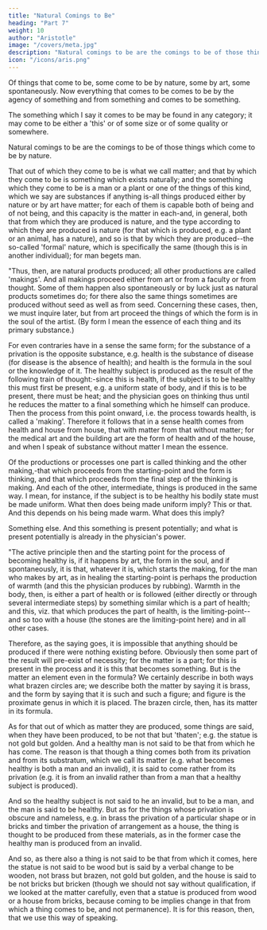 ```yaml
---
title: "Natural Comings to Be"
heading: "Part 7"
weight: 10
author: "Aristotle"
image: "/covers/meta.jpg"
description: "Natural comings to be are the comings to be of those things which come to be by nature"
icon: "/icons/aris.png"
---
```




Of things that come to be, some come to be by nature, some by art, some spontaneously. Now everything that comes to be comes to be by the agency of something and from something and comes to be something.

The something which I say it comes to be may be found in any category; it may come to be either a 'this' or of some size or of some quality or somewhere.

Natural comings to be are the comings to be of those things which come to be by nature. 

That out of which they come to be is what we call matter; and that by which they come to be is something which exists naturally; and the something which they come to be is a man or a plant or one of the things of this kind, which we say are substances if anything is-all things produced either by nature or by art have matter; for each of them is capable both of being and of not being, and this capacity is the matter in each-and, in general, both that from which they are produced is nature, and the type according to which they are produced is nature (for that which is produced, e.g. a plant or an animal, has a nature), and so is that by which they are produced--the so-called 'formal' nature, which is specifically the same (though this is in another individual); for man begets man.

"Thus, then, are natural products produced; all other productions are called 'makings'. And all makings proceed either from art or from a faculty or from thought. Some of them happen also spontaneously or by luck just as natural products sometimes do; for there also the same things sometimes are produced without seed as well as from seed. Concerning these cases, then, we must inquire later, but from art proceed the things of which the form is in the soul of the artist. (By form I mean the essence of each thing and its primary substance.) 

For even contraries have in a sense the same form; for the substance of a privation is the opposite substance, e.g. health is the substance of disease (for disease is the absence of health); and health is the formula in the soul or the knowledge of it. The healthy subject is produced as the result of the following train of thought:-since this is health, if the subject is to be healthy this must first be present, e.g. a uniform state of body, and if this is to be present, there must be heat; and the physician goes on thinking thus until he reduces the matter to a final something which he himself can produce. Then the process from this point onward, i.e. the process towards health, is called a 'making'. Therefore it follows that in a sense health comes from health and house from house, that with matter from that without matter; for the medical art and the building art are the form of health and of the house, and when I speak of substance without matter I mean the essence.

Of the productions or processes one part is called thinking and the other making,-that which proceeds from the starting-point and the form is thinking, and that which proceeds from the final step of the thinking is making. And each of the other, intermediate, things is produced in the same way. I mean, for instance, if the subject is to be healthy his bodily state must be made uniform. What then does being made uniform imply? This or that. And this depends on his being made warm. What does this imply? 

Something else. And this something is present potentially; and what is present potentially is already in the physician's power.

"The active principle then and the starting point for the process of becoming healthy is, if it happens by art, the form in the soul, and if spontaneously, it is that, whatever it is, which starts the making, for the man who makes by art, as in healing the starting-point is perhaps the production of warmth (and this the physician produces by rubbing). Warmth in the body, then, is either a part of health or is followed (either directly or through several intermediate steps) by something similar which is a part of health; and this, viz. that which produces the part of health, is the limiting-point--and so too with a house (the stones are the limiting-point here) and in all other cases.

Therefore, as the saying goes, it is impossible that anything should be produced if there were nothing existing before. Obviously then some part of the result will pre-exist of necessity; for the matter is a part; for this is present in the process and it is this that becomes something. But is the matter an element even in the formula? We certainly describe in both ways what brazen circles are; we describe both the matter by saying it is brass, and the form by saying that it is such and such a figure; and figure is the proximate genus in which it is placed. The brazen circle, then, has its matter in its formula.

As for that out of which as matter they are produced, some things are said, when they have been produced, to be not that but 'thaten'; e.g. the statue is not gold but golden. And a healthy man is not said to be that from which he has come. The reason is that though a thing comes both from its privation and from its substratum, which we call its matter (e.g. what becomes healthy is both a man and an invalid), it is said to come rather from its privation (e.g. it is from an invalid rather than from a man that a healthy subject is produced). 

And so the healthy subject is not said to he an invalid, but to be a man, and the man is said to be healthy. But as for the things whose privation is obscure and nameless, e.g. in brass the privation of a particular shape or in bricks and timber the privation of arrangement as a house, the thing is thought to be produced from these materials, as in the former case the healthy man is produced from an invalid. 

And so, as there also a thing is not said to be that from which it comes, here the statue is not said to be wood but is said by a verbal change to be wooden, not brass but brazen, not gold but golden, and the house is said to be not bricks but bricken (though we should not say without qualification, if we looked at the matter carefully, even that a statue is produced from wood or a house from bricks, because coming to be implies change in that from which a thing comes to be, and not permanence). It is for this reason, then, that we use this way of speaking.

